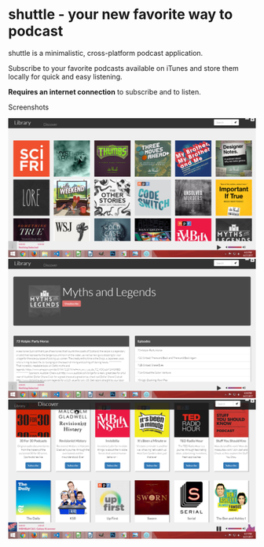 # shuttle - your new favorite way to podcast

shuttle is a minimalistic, cross-platform podcast application.

Subscribe to your favorite podcasts available on iTunes and store them locally for quick and easy listening.

<b>Requires an internet connection</b> to subscribe and to listen.

Screenshots

<img src ='https://github.com/hendscot/shuttle/blob/master/src/assets/pod1.png'>

<img src = 'https://github.com/hendscot/shuttle/blob/master/src/assets/pod2.png'>

<img src = 'https://github.com/hendscot/shuttle/blob/master/src/assets/pod3.png'>



